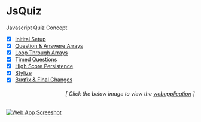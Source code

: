 # JsQuiz
Javascript Quiz Concept

- [x] [Initital Setup](https://github.com/luc1dLife/jsquiz/issues/1)
- [x] [Question & Answere Arrays](https://github.com/luc1dLife/jsquiz/issues/2)
- [x] [Loop Through Arrays](https://github.com/luc1dLife/jsquiz/issues/3)
- [x] [Timed Questions](https://github.com/luc1dLife/jsquiz/issues/4) 
- [x] [High Score Persistence](https://github.com/luc1dLife/jsquiz/issues/5)
- [x] [Stylize](https://github.com/luc1dLife/jsquiz/issues/6)
- [x] [Bugfix & Final Changes](https://github.com/luc1dLife/jsquiz/issues/7)
<h6><p align="right">[ Click the below image to view the <a href="https://luc1dlife.github.io/jsquiz/">webapplication</a> ]</p></h6>
<a href="https://luc1dlife.github.io/jsquiz/">
  <img src="https://raw.githubusercontent.com/luc1dLife/jsquiz/master/assets/img/Preview.png" alt="Web App Screeshot">
</a>
